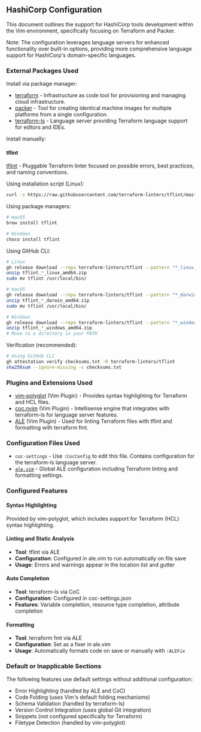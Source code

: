 ## HashiCorp Configuration

This document outlines the support for HashiCorp tools development within the Vim environment, specifically focusing on Terraform and Packer.

Note: The configuration leverages language servers for enhanced functionality over built-in options, providing more comprehensive language support for HashiCorp's domain-specific languages.

### External Packages Used

Install via package manager:
* [terraform](https://www.terraform.io/) - Infrastructure as code tool for provisioning and managing cloud infrastructure.
* [packer](https://www.packer.io/) - Tool for creating identical machine images for multiple platforms from a single configuration.
* [terraform-ls](https://github.com/hashicorp/terraform-ls) - Language server providing Terraform language support for editors and IDEs.

Install manually:

#### tflint

[tflint](https://github.com/terraform-linters/tflint) - Pluggable Terraform linter focused on possible errors, best practices, and naming conventions.

Using installation script (Linux):
```bash
curl -s https://raw.githubusercontent.com/terraform-linters/tflint/master/install_linux.sh | bash
```

Using package managers:
```bash
# macOS
brew install tflint

# Windows
choco install tflint
```

Using GitHub CLI:
```bash
# Linux
gh release download --repo terraform-linters/tflint --pattern "*_linux_amd64.zip"
unzip tflint_*_linux_amd64.zip
sudo mv tflint /usr/local/bin/

# macOS
gh release download --repo terraform-linters/tflint --pattern "*_darwin_amd64.zip"
unzip tflint_*_darwin_amd64.zip
sudo mv tflint /usr/local/bin/

# Windows
gh release download --repo terraform-linters/tflint --pattern "*_windows_amd64.zip"
unzip tflint_*_windows_amd64.zip
# Move to a directory in your PATH
```

Verification (recommended):
```bash
# Using GitHub CLI
gh attestation verify checksums.txt -R terraform-linters/tflint
sha256sum --ignore-missing -c checksums.txt
```

### Plugins and Extensions Used

* [vim-polyglot](https://github.com/sheerun/vim-polyglot) (Vim Plugin) - Provides syntax highlighting for Terraform and HCL files.
* [coc.nvim](https://github.com/neoclide/coc.nvim) (Vim Plugin) - Intellisense engine that integrates with terraform-ls for language server features.
* [ALE](https://github.com/dense-analysis/ale) (Vim Plugin) - Used for linting Terraform files with tflint and formatting with terraform fmt.

### Configuration Files Used

* `coc-settings` - Use `:CocConfig` to edit this file. Contains configuration for the terraform-ls language server.
* [`ale.vim`](../.vim/pack/settings/start/settings/plugin/ale.vim) - Global ALE configuration including Terraform linting and formatting settings.

### Configured Features

#### Syntax Highlighting
Provided by vim-polyglot, which includes support for Terraform (HCL) syntax highlighting.

#### Linting and Static Analysis
* **Tool**: tflint via ALE
* **Configuration**: Configured in ale.vim to run automatically on file save
* **Usage**: Errors and warnings appear in the location list and gutter

#### Auto Completion
* **Tool**: terraform-ls via CoC
* **Configuration**: Configured in coc-settings.json
* **Features**: Variable completion, resource type completion, attribute completion

#### Formatting
* **Tool**: terraform fmt via ALE
* **Configuration**: Set as a fixer in ale.vim
* **Usage**: Automatically formats code on save or manually with `:ALEFix`

### Default or Inapplicable Sections

The following features use default settings without additional configuration:
* Error Highlighting (handled by ALE and CoC)
* Code Folding (uses Vim's default folding mechanisms)
* Schema Validation (handled by terraform-ls)
* Version Control Integration (uses global Git integration)
* Snippets (not configured specifically for Terraform)
* Filetype Detection (handled by vim-polyglot)
